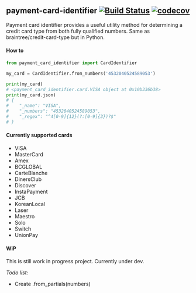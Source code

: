 payment-card-identifier [![Build Status](https://travis-ci.org/Ousret/payment-card-identifier.svg?branch=master)](https://travis-ci.org/Ousret/payment-card-identifier) [![codecov](https://codecov.io/gh/Ousret/payment-card-identifier/branch/master/graph/badge.svg)](https://codecov.io/gh/Ousret/payment-card-identifier)
-----------------------

Payment card identifier provides a useful utility method for determining a credit card type from both fully qualified numbers.
Same as braintree/credit-card-type but in Python.

#### How to

```python
from payment_card_identifier import CardIdentifier

my_card = CardIdentifier.from_numbers('4532040524589053')

print(my_card)
# <payment_card_identifier.card.VISA object at 0x10b336b38>
print(my_card.json)
# {
#    "_name": "VISA",
#    "_numbers": "4532040524589053",
#    "_regex": "^4[0-9]{12}(?:[0-9]{3})?$"
# }
```

#### Currently supported cards

- VISA
- MasterCard
- Amex
- BCGLOBAL
- CarteBlanche
- DinersClub
- Discover
- InstaPayment
- JCB
- KoreanLocal
- Laser
- Maestro
- Solo
- Switch
- UnionPay


#### WiP

This is still work in progress project.
Currently under dev.

*Todo list:*

- Create .from_partials(numbers)